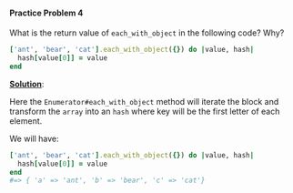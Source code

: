 #### Practice Problem 4

What is the return value of `each_with_object` in the following code? Why?

```ruby
['ant', 'bear', 'cat'].each_with_object({}) do |value, hash|
  hash[value[0]] = value
end
```

<ins>**Solution**</ins>: 

Here the `Enumerator#each_with_object` method will iterate the block and transform the `array` into an `hash` where key will be the first letter of each element. 

We will have: 

```ruby
['ant', 'bear', 'cat'].each_with_object({}) do |value, hash|
  hash[value[0]] = value
end
#=> { 'a' => 'ant', 'b' => 'bear', 'c' => 'cat'}
```

